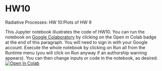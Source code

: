 # HW10
Radiative Processes: HW 10:Plots of HW 9


This Jupyter notebook illustrates the code of HW10. You can run the notebook on [Google Colaboratory](https://colab.research.google.com) by clicking on the Open in Colab badge at the end of this paragraph.  You will need to sign in with your Google account.  Execute the whole notebook by clicking on Run all from the Runtime menu (you will click on Run anyway if an authorship warning appears).  You can then change inputs or code in the notebook, as desired.  [![Open In Colab](https://colab.research.google.com/assets/colab-badge.svg)](https://colab.research.google.com/github/grajguru/HW10/blob/main/RP_HW10.ipynb)

